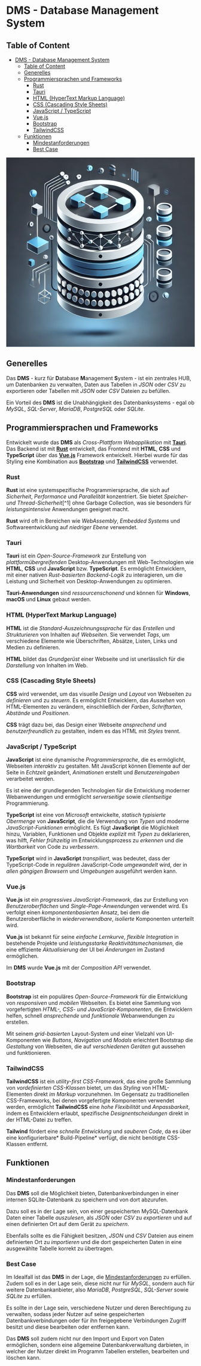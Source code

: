 
# DMS - Database Management System

Table of Content
---

- [DMS - Database Management System](#dms---database-management-system)
  - [Table of Content](#table-of-content)
  - [Generelles](#generelles)
  - [Programmiersprachen und Frameworks](#programmiersprachen-und-frameworks)
    - [Rust](#rust)
    - [Tauri](#tauri)
    - [HTML (HyperText Markup Language)](#html-hypertext-markup-language)
    - [CSS (Cascading Style Sheets)](#css-cascading-style-sheets)
    - [JavaScript / TypeScript](#javascript--typescript)
    - [Vue.js](#vuejs)
    - [Bootstrap](#bootstrap)
    - [TailwindCSS](#tailwindcss)
  - [Funktionen](#funktionen)
    - [Mindestanforderungen](#mindestanforderungen)
    - [Best Case](#best-case)

![alt text](https://github.com/MDietermann/DMS/blob/master/src/assets/dms-logo.jpg)

## Generelles
Das **DMS** - kurz für **D**atabase **M**anagement **S**ystem - ist ein zentrales HUB, um Datenbanken zu verwalten, Daten aus Tabellen in *JSON* oder *CSV* zu exportieren oder Tabellen mit *JSON* oder *CSV* Dateien zu befüllen.

Ein Vorteil des **DMS** ist die Unabhängigkeit des Datenbanksystems - egal ob *MySQL*, *SQL-Server*, *MariaDB*, *PostgreSQL* oder *SQLite*.

## Programmiersprachen und Frameworks
Entwickelt wurde das **DMS** als *Cross-Plattform Webapplikation* mit **[Tauri](https://tauri.app)**.
Das Backend ist mit **[Rust](https://www.rust-lang.org)** entwickelt, das Frontend mit **HTML**, **CSS** und **TypeScript** über das **[Vue.js](https://vuejs.org)** Framework entwickelt. Hierbei wurde für das Styling eine Kombination aus **[Bootstrap](https://getbootstrap.com)** und **[TailwindCSS](https://tailwindcss.com)** verwendet.

### Rust
**Rust** ist eine systemspezifische Programmiersprache, die sich auf *Sicherheit*, *Performance* und *Parallelität* konzentriert. Sie bietet *Speicher- und Thread-Sicherheit*[^1] ohne Garbage Collection, was sie besonders für *leistungsintensive* Anwendungen geeignet macht.

**Rust** wird oft in Bereichen wie *WebAssembly*, *Embedded* *Systems* und Softwareentwicklung auf *niedriger* *Ebene* verwendet.

### Tauri
**Tauri** ist ein *Open-Source-Framework* zur Erstellung von *plattformübergreifenden* Desktop-Anwendungen mit Web-Technologien wie **HTML**, **CSS** und **JavaScript** bzw. **TypeScript**. Es ermöglicht Entwicklern, mit einer nativen *Rust-basierten Backend-Logik* zu interagieren, um die Leistung und Sicherheit von Desktop-Anwendungen zu optimieren.

**Tauri-Anwendungen** sind *ressourcenschonend* und können für **Windows**, **macOS** und **Linux** gebaut werden.

### HTML (HyperText Markup Language)
**HTML** ist die *Standard-Auszeichnungssprache* für das *Erstellen* und *Strukturieren* von Inhalten auf *Webseiten*. Sie verwendet *Tags*, um verschiedene Elemente wie Überschriften, Absätze, Listen, Links und Medien zu definieren.

**HTML** bildet das *Grundgerüst* einer Webseite und ist unerlässlich für die *Darstellung* von Inhalten im Web.

### CSS (Cascading Style Sheets)
**CSS** wird verwendet, um das visuelle *Design* und *Layout* von Webseiten zu *definieren* und zu *steuern*. Es ermöglicht Entwicklern, das *Aussehen* von HTML-Elementen zu verändern, einschließlich der *Farben*, *Schriftarten*, *Abstände* und *Positionen*.

**CSS** trägt dazu bei, das Design einer Webseite *ansprechend* und *benutzerfreundlich* zu gestalten, indem es das HTML mit *Styles* trennt.

### JavaScript / TypeScript
**JavaScript** ist eine dynamische *Programmiersprache*, die es ermöglicht, Webseiten *interaktiv* zu gestalten. Mit JavaScript können Elemente auf der Seite in *Echtzeit* geändert, *Animationen* erstellt und *Benutzereingaben* verarbeitet werden.

Es ist eine der grundlegenden Technologien für die Entwicklung moderner Webanwendungen und ermöglicht *serverseitige* sowie *clientseitige* Programmierung.

**TypeScript** ist eine von *Microsoft* entwickelte, *statisch* *typisierte* *Obermenge* von **JavaScript**, die die Verwendung von *Typen* und moderne *JavaScript-Funktionen* ermöglicht. Es fügt **JavaScript** die Möglichkeit hinzu, Variablen, Funktionen und Objekte *explizit* mit *Typen* zu deklarieren, was hilft, *Fehler* *frühzeitig* im Entwicklungsprozess zu *erkennen* und die *Wartbarkeit* von Code zu *verbessern*.

**TypeScript** wird in **JavaScript** *transpiliert*, was bedeutet, dass der TypeScript-Code in *regulären* JavaScript-Code *umgewandelt* wird, der in *allen* *gängigen* *Browsern* und *Umgebungen* ausgeführt werden kann.

### Vue.js
**Vue.js** ist ein *progressives JavaScript-Framework*, das zur Erstellung von *Benutzeroberflächen* und *Single-Page-Anwendungen* verwendet wird. Es verfolgt einen *komponentenbasierten* Ansatz, bei dem die Benutzeroberfläche in *wiederverwendbare*, *isolierte* Komponenten unterteilt wird.

**Vue.js** ist bekannt für seine *einfache Lernkurve*, *flexible Integration* in bestehende Projekte und *leistungsstarke Reaktivitätsmechanismen*, die eine effiziente *Aktualisierung* der UI bei *Änderungen* im Zustand ermöglichen.

Im **DMS** wurde **Vue.js** mit der *Composition API* verwendet.

### Bootstrap
**Bootstrap** ist ein populäres *Open-Source-Framework* für die Entwicklung von *responsiven* und *mobilen* Webseiten. Es bietet eine Sammlung von vorgefertigten *HTML-, CSS- und JavaScript-Komponenten*, die Entwicklern helfen, schnell *ansprechende* und *funktionale* Webanwendungen zu erstellen.

Mit seinem *grid-basierten* Layout-System und einer Vielzahl von UI-Komponenten wie *Buttons*, *Navigation* und *Modals* erleichtert Bootstrap die *Gestaltung* von Webseiten, die auf *verschiedenen Geräten* gut aussehen und funktionieren.

### TailwindCSS
**TailwindCSS** ist ein *utility-first CSS-Framework*, das eine große Sammlung von *vordefinierten* *CSS-Klassen* bietet, um das *Styling* von HTML-Elementen direkt *im Markup* vorzunehmen. Im Gegensatz zu traditionellen CSS-Frameworks, bei denen vorgefertigte Komponenten verwendet werden, ermöglicht **TailwindCSS** eine *hohe* *Flexibilität* und *Anpassbarkeit*, indem es Entwicklern erlaubt, spezifische *Designentscheidungen* direkt in der HTML-Datei zu treffen.

**Tailwind** fördert eine *schnelle* *Entwicklung* und *sauberen* *Code*, da es über eine konfigurierbare* Build-Pipeline* verfügt, die nicht benötigte CSS-Klassen entfernt.

## Funktionen

### Mindestanforderungen
Das **DMS** soll die Möglichkeit bieten, Datenbankverbindungen in einer internen SQLite-Datenbank zu speichern und von dort abzurufen.

Dazu soll es in der Lage sein, von einer gespeicherten MySQL-Datenbank Daten einer Tabelle *auszulesen*, als *JSON* oder *CSV* zu *exportieren* und auf einen definierten Ort auf dem Gerät zu *speichern*.

Ebenfalls sollte es die Fähigkeit besitzen, *JSON* und *CSV* Dateien aus einem definierten Ort zu *importieren* und die dort gespeicherten Daten in eine ausgewählte Tabelle korrekt zu übertragen.

### Best Case
Im Idealfall ist das **DMS** in der Lage, die [Mindestanforderungen](#mindestanforderungen) zu erfüllen.
Zudem soll es in der Lage sein, diese nicht nur für *MySQL*, sondern auch für weitere Datenbankanbieter,
also *MariaDB*, *PostgreSQL*, *SQL-Server* sowie *SQLite* zu erfüllen.

Es sollte in der Lage sein, verschiedene Nutzer und deren Berechtigung zu verwalten, sodass jeder Nutzer auf seine gespeicherten Datenbankverbindungen oder für ihn freigegebene Verbindungen Zugriff besitzt und diese bearbeiten oder entfernen kann.

Das **DMS** soll zudem nicht nur den Import und Export von Daten ermöglichen, sondern eine allgemeine Datenbankverwaltung darbieten, in welcher der Nutzer direkt im Programm Tabellen erstellen, bearbeiten und löschen kann.
